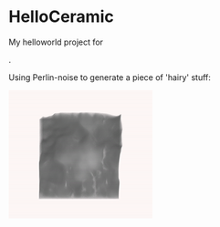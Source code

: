 # HelloCeramic
 My helloworld project for 

[ceramic]: https://ceramic-engine.com

.

Using Perlin-noise to generate a piece of 'hairy' stuff:

![](image/output.gif)
